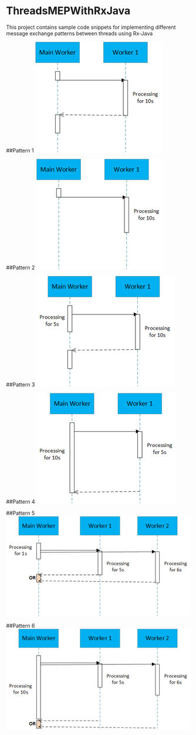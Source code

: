 # ThreadsMEPWithRxJava

This project contains sample code snippets for implementing different message exchange patterns between threads using Rx-Java

##Pattern 1
![alt tag](docs/pattern1.png)


##Pattern 2
![alt tag](docs/pattern2.png)


##Pattern 3
![alt tag](docs/pattern3.png)


##Pattern 4 
![alt tag](docs/pattern4.png)


##Pattern 5
![alt tag](docs/pattern5.png)


##Pattern 6
![alt tag](docs/pattern6.png)
